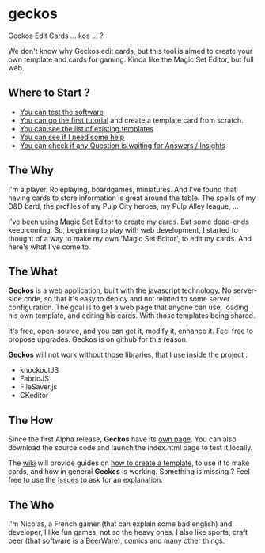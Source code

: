 # geckos
Geckos Edit Cards ... kos ... ?

 We don't know why Geckos edit cards, but this tool is aimed to create your own template and cards for gaming. Kinda like the Magic Set Editor, but full web.

## Where to Start ?

* [You can test the software](http://gulix.github.io/geckos)
* [You can go the first tutorial](https://github.com/Gulix/geckos/wiki/Tutorial01) and create a template card from scratch.
* [You can see the list of existing templates](./templates)
* [You can see if I need some help](https://github.com/Gulix/geckos/labels/help%20wanted)
* [You can check if any Question is waiting for Answers / Insights](https://github.com/Gulix/geckos/labels/question)

## The Why

I'm a player. Roleplaying, boardgames, miniatures. And I've found that having cards to store information is great around the table. The spells of my D&D bard, the profiles of my Pulp City heroes, my Pulp Alley league, ...

I've been using Magic Set Editor to create my cards. But some dead-ends keep coming. So, beginning to play with web development, I started to thought of a way to make my own 'Magic Set Editor', to edit my cards. And here's what I've come to.

## The What

**Geckos** is a web application, built with the javascript technology. No server-side code, so that it's easy to deploy and not related to some server configuration. The goal is to get a web page that anyone can use, loading his own template, and editing his cards. With those templates being shared.

It's free, open-source, and you can get it, modify it, enhance it. Feel free to propose upgrades. Geckos is on github for this reason.

**Geckos** will not work without those libraries, that I use inside the project :

* knockoutJS
* FabricJS
* FileSaver.js
* CKeditor

## The How

Since the first Alpha release, **Geckos** have its [own page](http://gulix.github.io/geckos). You can also download the source code and launch the index.html page to test it locally.

The [wiki](https://github.com/Gulix/geckos/wiki) will provide guides on [how to create a template](https://github.com/Gulix/geckos/wiki/Tutorial01), to use it to make cards, and how in general **Geckos** is working. Something is missing ? Feel free to use the [Issues](https://github.com/Gulix/geckos/issues) to ask for an explanation.

## The Who

I'm Nicolas, a French gamer (that can explain some bad english) and developer, I like fun games, not so the heavy ones. I also like sports, craft beer (that software is a [BeerWare](https://en.wikipedia.org/wiki/Beerware)), comics and many other things.
